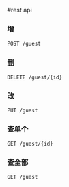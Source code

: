 #rest api

### 增
```
POST /guest
```
### 删
```
DELETE /guest/{id}
```
### 改
```
PUT /guest
```
### 查单个
```
GET /guest/{id}
```
### 查全部
```
GET /guest
```